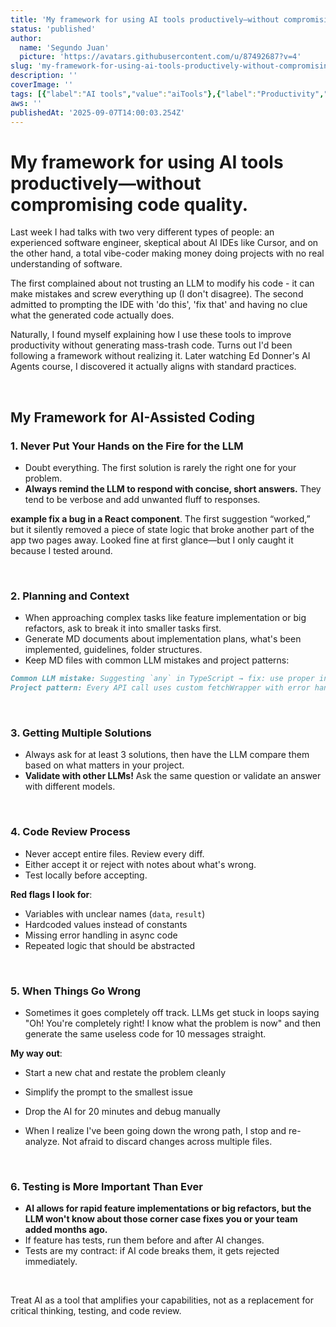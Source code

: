 ```yaml
---
title: 'My framework for using AI tools productively—without compromising code quality'
status: 'published'
author:
  name: 'Segundo Juan'
  picture: 'https://avatars.githubusercontent.com/u/87492687?v=4'
slug: 'my-framework-for-using-ai-tools-productively-without-compromising-code-quality'
description: ''
coverImage: ''
tags: [{"label":"AI tools","value":"aiTools"},{"label":"Productivity","value":"productivity"}]
aws: ''
publishedAt: '2025-09-07T14:00:03.254Z'
---
```


# My framework for using AI tools productively—without compromising code quality.

Last week I had talks with two very different types of people: an experienced software engineer, skeptical about AI IDEs like Cursor, and on the other hand, a total vibe-coder making money doing projects with no real understanding of software.

The first complained about not trusting an LLM to modify his code - it can make mistakes and screw everything up (I don't disagree). The second admitted to prompting the IDE with 'do this', 'fix that' and having no clue what the generated code actually does.

Naturally, I found myself explaining how I use these tools to improve productivity without generating mass-trash code. Turns out I'd been following a framework without realizing it. Later watching Ed Donner's AI Agents course, I discovered it actually aligns with standard practices.

&nbsp;

## My Framework for AI-Assisted Coding

### 1. Never Put Your Hands on the Fire for the LLM

- Doubt everything. The first solution is rarely the right one for your problem.
- **Always remind the LLM to respond with concise, short answers.** They tend to be verbose and add unwanted fluff to responses.

**example fix a bug in a React component**. The first suggestion “worked,” but it silently removed a piece of state logic that broke another part of the app two pages away. Looked fine at first glance—but I only caught it because I tested around.

&nbsp;

### 2. Planning and Context

- When approaching complex tasks like feature implementation or big refactors, ask to break it into smaller tasks first.
- Generate MD documents about implementation plans, what's been implemented, guidelines, folder structures.
- Keep MD files with common LLM mistakes and project patterns:

```markdown
Common LLM mistake: Suggesting `any` in TypeScript → fix: use proper interfaces
Project pattern: Every API call uses custom fetchWrapper with error handling  
```

&nbsp;

### 3. Getting Multiple Solutions

- Always ask for at least 3 solutions, then have the LLM compare them based on what matters in your project.
- **Validate with other LLMs!** Ask the same question or validate an answer with different models.

&nbsp;

### 4. Code Review Process

- Never accept entire files. Review every diff.
- Either accept it or reject with notes about what's wrong.
- Test locally before accepting.

**Red flags I look for**:

- Variables with unclear names (`data`, `result`)
- Hardcoded values instead of constants
- Missing error handling in async code
- Repeated logic that should be abstracted

&nbsp;

### 5. When Things Go Wrong

- Sometimes it goes completely off track. LLMs get stuck in loops saying "Oh! You're completely right! I know what the problem is now" and then generate the same useless code for 10 messages straight.

**My way out**:

- Start a new chat and restate the problem cleanly
- Simplify the prompt to the smallest issue
- Drop the AI for 20 minutes and debug manually


- When I realize I've been going down the wrong path, I stop and re-analyze. Not afraid to discard changes across multiple files.

&nbsp;

### 6. Testing is More Important Than Ever

- **AI allows for rapid feature implementations or big refactors, but the LLM won't know about those corner case fixes you or your team added months ago.**
- If feature has tests, run them before and after AI changes.
- Tests are my contract: if AI code breaks them, it gets rejected immediately.

&nbsp;

Treat AI as a tool that amplifies your capabilities, not as a replacement for critical thinking, testing, and code review.